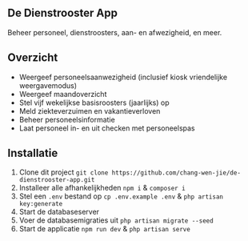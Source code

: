 ## De Dienstrooster App
Beheer personeel, dienstroosters, aan- en afwezigheid, en meer.

## Overzicht
- Weergeef personeelsaanwezigheid (inclusief kiosk vriendelijke weergavemodus)
- Weergeef maandoverzicht
- Stel vijf wekelijkse basisroosters (jaarlijks) op
- Meld ziekteverzuimen en vakantieverloven
- Beheer personeelsinformatie
- Laat personeel in- en uit checken met personeelspas

## Installatie
1. Clone dit project `git clone https://github.com/chang-wen-jie/de-dienstrooster-app.git`
2. Installeer alle afhankelijkheden `npm i` & `composer i`
3. Stel een `.env` bestand op `cp .env.example .env` & `php artisan key:generate`
4. Start de databaseserver
5. Voer de databasemigraties uit `php artisan migrate --seed`
6. Start de applicatie `npm run dev` & `php artisan serve`
